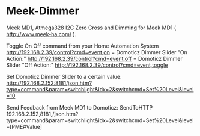 # Meek-Dimmer 
Meek MD1, Atmega328 I2C Zero Cross and Dimming for Meek MD1 ( http://www.meek-ha.com/ ).


Toggle On Off command from your Home Automation System
http://192.168.2.39/control?cmd=event,on  = Domoticz Dimmer Slider "On Action:"
http://192.168.2.39/control?cmd=event,off = Domoticz Dimmer Slider "Off Action:"
http://192.168.2.39/control?cmd=event,toggle

Set Domoticz Dimmer Slider to a certain value:
http://192.168.2.152:8181/json.htm?type=command&param=switchlight&idx=2&switchcmd=Set%20Level&level=10

Send Feedback from Meek MD1 to Domoticz:
SendToHTTP 192.168.2.152,8181,/json.htm?type=command&param=switchlight&idx=2&switchcmd=Set%20Level&level=[PME#Value]
